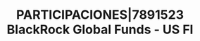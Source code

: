 ---
layout: asset
title: PARTICIPACIONES|7891523 BlackRock Global Funds - US Fl
isin: LU0252963979
---
